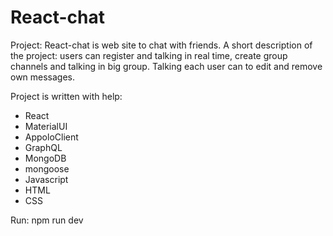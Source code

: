 # React-chat

Project: React-chat is web site to chat with friends. 
A short description of the project: users can register and talking in real time, create group channels and talking in big group.
Talking each user can to edit and remove own messages.

Project is written with help:

 - React
 - MaterialUI
 - AppoloClient
 - GraphQL
 - MongoDB
 - mongoose
 - Javascript
 - HTML
 - CSS

Run: npm run dev
